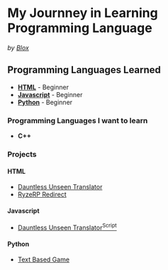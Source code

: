 # My Journney in Learning Programming Language
*by [Blox](https://github.com/ItzMrBlox)*


## Programming Languages Learned 

* **[HTML](https://github.com/ItzMrBlox/MyJournneyinLearningProgramming/blob/master/README.md#HTML)** - Beginner
* **[Javascript](https://github.com/ItzMrBlox/MyJournneyinLearningProgramming/blob/master/README.md#javascript)** - Beginner
* **[Python](https://github.com/ItzMrBlox/MyJournneyinLearningProgramming/blob/master/README.md#python)** - Beginner

### Programming Languages I want to learn

* **C++**



### Projects
####  HTML
* [Dauntless Unseen Translator](https://github.com/ItzMrBlox/DauntlessUnseenTranslator)
* [RyzeRP Redirect](https://github.com/ItzMrBlox/RyzeRPRedirect)

#### Javascript
* [Dauntless Unseen Translator<sup>Script</sup>](https://github.com/ItzMrBlox/DauntlessUnseenTranslator/blob/master/scripts/translate.js)

#### Python
* [Text Based Game](https://github.com/ItzMrBlox/MyJournneyinLearningProgramming/tree/master/Python/Text%20Based%20Game)
